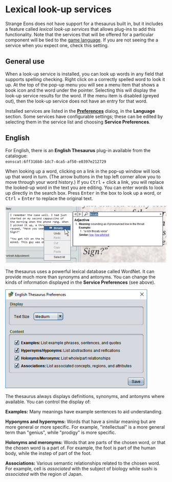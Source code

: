 # Lexical look-up services

Strange Eons does not have support for a thesaurus built in, but it includes a feature called *lexical look-up services* that allows plug-ins to add this functionality. Note that the services that will be offered for a particular component will be tied to the [game language](um-install-languages.md). If you are not seeing the a service when you expect one, check this setting.

## General use

When a look-up service is installed, you can look up words in any field that supports spelling checking. Right click on a correctly spelled word to look it up. At the top of the pop-up menu you will see a menu item that shows a book icon and the word under the pointer. Selecting this will display the look-up service results for the word. If the menu item is disabled (greyed out), then the look-up service does not have an entry for that word.

Installed services are listed in the **[Preferences](um-ui-preferences.md)** dialog, in the **Language** section. Some services have configurable settings; these can be edited by selecting them in the service list and choosing **Service Preferences**.

## English

For English, there is an **English Thesaurus** plug-in available from the catalogue:  
`eonscat:6ff316b8-1dc7-4ca5-af50-e0397e212729`

When looking up a word, clicking on a link in the pop-up window will look up that word in turn. (The arrow buttons in the top left corner allow you to move through your word history.) If you <kbd>Ctrl</kbd> + click a link, you will replace the looked-up word in the text you are editing. You can enter words to look up directly in the search box. Press <kbd>Enter</kbd> in the box to look up a word, or <kbd>Ctrl</kbd> + <kbd>Enter</kbd> to replace the original text.

![the thesaurus interface](images/thesaurus-en.png)

The thesaurus uses a powerful lexical database called WordNet. It can provide much more than synonyms and antonyms. You can change the kinds of information displayed in the **Service Preferences** (see above).

![the thesaurus preferences](images/thesaurus-en-prefs.png)

The thesaurus always displays definitions, synonyms, and antonyms where available. You can control the display of:

**Examples:** Many meanings have example sentences to aid understanding.

**Hyponyms and hypernyms:** Words that have a similar meaning but are more general or more specific. For example, "intellectual" is a more general term than "genius", while "prodigy" is more specific.

**Holonyms and meronyms:** Words that are parts of the chosen word, or that the chosen word is a part of. For example, the foot is part of the human body, while the instep of part of the foot.

**Associations:** Various semantic relationships related to the chosen word. For example, cell is *associated* with the subject of biology while sushi is *associated* with the region of Japan.